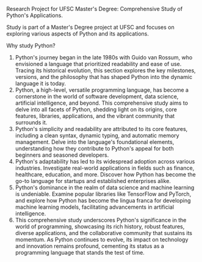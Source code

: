 Research Project for UFSC Master's Degree: Comprehensive Study of Python's Applications.

Study is part of a Master's Degree project at UFSC and focuses on exploring various aspects of Python and its applications.

Why study Python?

1. Python's journey began in the late 1980s with Guido van Rossum, who envisioned a language that prioritized readability and ease of use. Tracing its historical evolution, this section explores the key milestones, versions, and the philosophy that has shaped Python into the dynamic language it is today.
2. Python, a high-level, versatile programming language, has become a cornerstone in the world of software development, data science, artificial intelligence, and beyond. This comprehensive study aims to delve into all facets of Python, shedding light on its origins, core features, libraries, applications, and the vibrant community that surrounds it.
3. Python's simplicity and readability are attributed to its core features, including a clean syntax, dynamic typing, and automatic memory management. Delve into the language's foundational elements, understanding how they contribute to Python's appeal for both beginners and seasoned developers.
4. Python's adaptability has led to its widespread adoption across various industries. Investigate real-world applications in fields such as finance, healthcare, education, and more. Discover how Python has become the go-to language for startups and established enterprises alike.
5. Python's dominance in the realm of data science and machine learning is undeniable. Examine popular libraries like TensorFlow and PyTorch, and explore how Python has become the lingua franca for developing machine learning models, facilitating advancements in artificial intelligence.
6. This comprehensive study underscores Python's significance in the world of programming, showcasing its rich history, robust features, diverse applications, and the collaborative community that sustains its momentum. As Python continues to evolve, its impact on technology and innovation remains profound, cementing its status as a programming language that stands the test of time.
